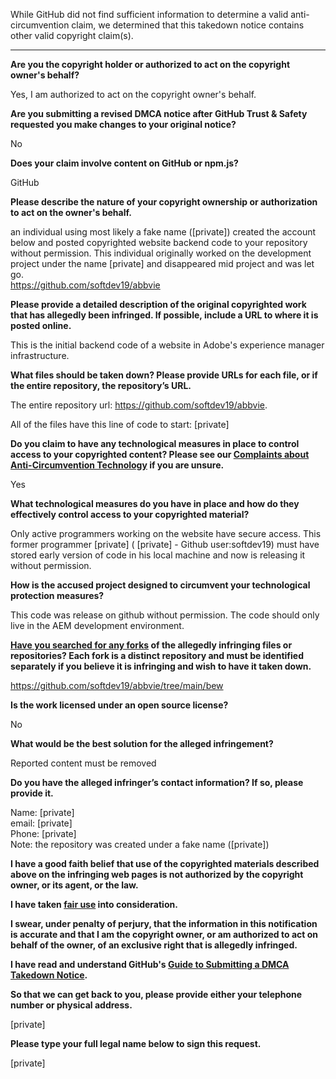 While GitHub did not find sufficient information to determine a valid anti-circumvention claim, we determined that this takedown notice contains other valid copyright claim(s).

---

**Are you the copyright holder or authorized to act on the copyright owner's behalf?**

Yes, I am authorized to act on the copyright owner's behalf.

**Are you submitting a revised DMCA notice after GitHub Trust & Safety requested you make changes to your original notice?**

No

**Does your claim involve content on GitHub or npm.js?**

GitHub

**Please describe the nature of your copyright ownership or authorization to act on the owner's behalf.**

an individual using most likely a fake name ([private]) created the account below and posted copyrighted website backend code to your repository without permission. This individual originally worked on the development project under the name [private] and disappeared mid project and was let go.  
https://github.com/softdev19/abbvie

**Please provide a detailed description of the original copyrighted work that has allegedly been infringed. If possible, include a URL to where it is posted online.**

This is the initial backend code of a website in Adobe's experience manager infrastructure.

**What files should be taken down? Please provide URLs for each file, or if the entire repository, the repository’s URL.**

The entire repository url: https://github.com/softdev19/abbvie.

All of the files have this line of code to start: [private]

**Do you claim to have any technological measures in place to control access to your copyrighted content? Please see our <a href="https://docs.github.com/articles/guide-to-submitting-a-dmca-takedown-notice#complaints-about-anti-circumvention-technology">Complaints about Anti-Circumvention Technology</a> if you are unsure.**

Yes

**What technological measures do you have in place and how do they effectively control access to your copyrighted material?**

Only active programmers working on the website have secure access. This former programmer [private] ( [private] - Github user:softdev19) must have stored early version of code in his local machine and now is releasing it without permission.

**How is the accused project designed to circumvent your technological protection measures?**

This code was release on github without permission. The code should only live in the AEM development environment.

**<a href="https://docs.github.com/articles/dmca-takedown-policy#b-what-about-forks-or-whats-a-fork">Have you searched for any forks</a> of the allegedly infringing files or repositories? Each fork is a distinct repository and must be identified separately if you believe it is infringing and wish to have it taken down.**

https://github.com/softdev19/abbvie/tree/main/bew

**Is the work licensed under an open source license?**

No

**What would be the best solution for the alleged infringement?**

Reported content must be removed

**Do you have the alleged infringer’s contact information? If so, please provide it.**

Name: [private]  
email: [private]  
Phone: [private]  
Note: the repository was created under a fake name ([private])

**I have a good faith belief that use of the copyrighted materials described above on the infringing web pages is not authorized by the copyright owner, or its agent, or the law.**

**I have taken <a href="https://www.lumendatabase.org/topics/22">fair use</a> into consideration.**

**I swear, under penalty of perjury, that the information in this notification is accurate and that I am the copyright owner, or am authorized to act on behalf of the owner, of an exclusive right that is allegedly infringed.**

**I have read and understand GitHub's <a href="https://docs.github.com/articles/guide-to-submitting-a-dmca-takedown-notice/">Guide to Submitting a DMCA Takedown Notice</a>.**

**So that we can get back to you, please provide either your telephone number or physical address.**

[private]

**Please type your full legal name below to sign this request.**

[private]

